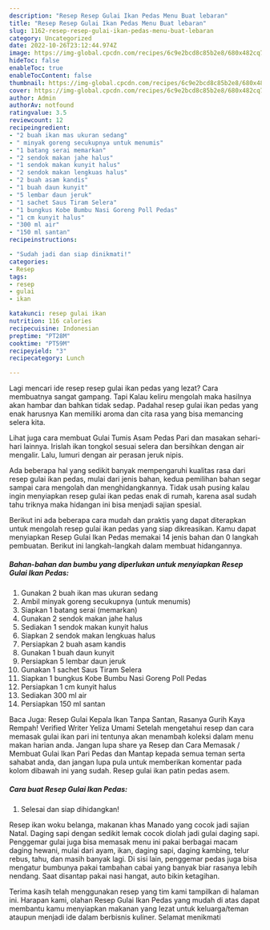 ```yaml
---
description: "Resep Resep Gulai Ikan Pedas Menu Buat lebaran"
title: "Resep Resep Gulai Ikan Pedas Menu Buat lebaran"
slug: 1162-resep-resep-gulai-ikan-pedas-menu-buat-lebaran
category: Uncategorized
date: 2022-10-26T23:12:44.974Z
image: https://img-global.cpcdn.com/recipes/6c9e2bcd8c85b2e8/680x482cq70/resep-gulai-ikan-pedas-foto-resep-utama.jpg
hideToc: false
enableToc: true
enableTocContent: false
thumbnail: https://img-global.cpcdn.com/recipes/6c9e2bcd8c85b2e8/680x482cq70/resep-gulai-ikan-pedas-foto-resep-utama.jpg
cover: https://img-global.cpcdn.com/recipes/6c9e2bcd8c85b2e8/680x482cq70/resep-gulai-ikan-pedas-foto-resep-utama.jpg
author: Admin
authorAv: notfound
ratingvalue: 3.5
reviewcount: 12
recipeingredient:
- "2 buah ikan mas ukuran sedang"
- " minyak goreng secukupnya untuk menumis"
- "1 batang serai memarkan"
- "2 sendok makan jahe halus"
- "1 sendok makan kunyit halus"
- "2 sendok makan lengkuas halus"
- "2 buah asam kandis"
- "1 buah daun kunyit"
- "5 lembar daun jeruk"
- "1 sachet Saus Tiram Selera"
- "1 bungkus Kobe Bumbu Nasi Goreng Poll Pedas"
- "1 cm kunyit halus"
- "300 ml air"
- "150 ml santan"
recipeinstructions:

- "Sudah jadi dan siap dinikmati!"
categories:
- Resep
tags:
- resep
- gulai
- ikan

katakunci: resep gulai ikan 
nutrition: 116 calories
recipecuisine: Indonesian
preptime: "PT28M"
cooktime: "PT59M"
recipeyield: "3"
recipecategory: Lunch

---
```



Lagi mencari ide resep resep gulai ikan pedas yang lezat? Cara membuatnya sangat gampang. Tapi Kalau keliru mengolah maka hasilnya akan hambar dan bahkan tidak sedap. Padahal resep gulai ikan pedas yang enak harusnya Kan memiliki aroma dan cita rasa yang bisa memancing selera kita.


Lihat juga cara membuat Gulai Tumis Asam Pedas Pari dan masakan sehari-hari lainnya. Irislah ikan tongkol sesuai selera dan bersihkan dengan air mengalir. Lalu, lumuri dengan air perasan jeruk nipis.

Ada beberapa hal yang sedikit banyak mempengaruhi kualitas rasa dari resep gulai ikan pedas, mulai dari jenis bahan, kedua pemilihan bahan segar sampai cara mengolah dan menghidangkannya. Tidak usah pusing kalau ingin menyiapkan resep gulai ikan pedas enak di rumah, karena asal sudah tahu triknya maka hidangan ini bisa menjadi sajian spesial.


Berikut ini ada beberapa cara mudah dan praktis yang dapat diterapkan untuk mengolah resep gulai ikan pedas yang siap dikreasikan. Kamu dapat menyiapkan Resep Gulai Ikan Pedas memakai 14 jenis bahan dan 0 langkah pembuatan. Berikut ini langkah-langkah dalam membuat hidangannya.

<!--inarticleads1-->

##### Bahan-bahan dan bumbu yang diperlukan untuk menyiapkan Resep Gulai Ikan Pedas:

1. Gunakan 2 buah ikan mas ukuran sedang
1. Ambil  minyak goreng secukupnya (untuk menumis)
1. Siapkan 1 batang serai (memarkan)
1. Gunakan 2 sendok makan jahe halus
1. Sediakan 1 sendok makan kunyit halus
1. Siapkan 2 sendok makan lengkuas halus
1. Persiapkan 2 buah asam kandis
1. Gunakan 1 buah daun kunyit
1. Persiapkan 5 lembar daun jeruk
1. Gunakan 1 sachet Saus Tiram Selera
1. Siapkan 1 bungkus Kobe Bumbu Nasi Goreng Poll Pedas
1. Persiapkan 1 cm kunyit halus
1. Sediakan 300 ml air
1. Persiapkan 150 ml santan


Baca Juga: Resep Gulai Kepala Ikan Tanpa Santan, Rasanya Gurih Kaya Rempah! Verified Writer Yeliza Umami Setelah mengetahui resep dan cara memasak gulai ikan pari ini tentunya akan menambah koleksi dalam menu makan harian anda. Jangan lupa share ya Resep dan Cara Memasak / Membuat Gulai Ikan Pari Pedas dan Mantap kepada semua teman serta sahabat anda, dan jangan lupa pula untuk memberikan komentar pada kolom dibawah ini yang sudah. Resep gulai ikan patin pedas asem. 

<!--inarticleads2-->

##### Cara buat Resep Gulai Ikan Pedas:


1. Selesai dan siap dihidangkan!

Resep ikan woku belanga, makanan khas Manado yang cocok jadi sajian Natal. Daging sapi dengan sedikit lemak cocok diolah jadi gulai daging sapi. Penggemar gulai juga bisa memasak menu ini pakai berbagai macam daging hewani, mulai dari ayam, ikan, daging sapi, daging kambing, telur rebus, tahu, dan masih banyak lagi. Di sisi lain, penggemar pedas juga bisa mengatur bumbunya pakai tambahan cabai yang banyak biar rasanya lebih nendang. Saat disantap pakai nasi hangat, auto bikin ketagihan. 

Terima kasih telah menggunakan resep yang tim kami tampilkan di halaman ini. Harapan kami, olahan Resep Gulai Ikan Pedas yang mudah di atas dapat membantu kamu menyiapkan makanan yang lezat untuk keluarga/teman ataupun menjadi ide dalam berbisnis kuliner. Selamat menikmati
